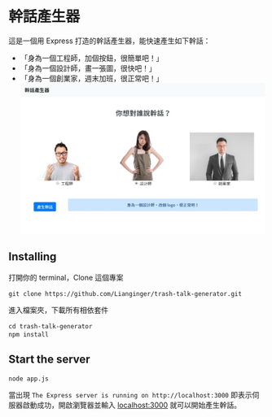 # 幹話產生器
這是一個用 Express 打造的幹話產生器，能快速產生如下幹話：
- 「身為一個工程師，加個按鈕，很簡單吧！」
- 「身為一個設計師，畫一張圖，很快吧！」
- 「身為一個創業家，週末加班，很正常吧！」
![畫面截圖](https://github.com/Lianginger/trash-talk-generator/blob/master/public/img/screenshot.JPG)

## Installing
打開你的 terminal，Clone 這個專案
```
git clone https://github.com/Lianginger/trash-talk-generator.git
```
進入檔案夾，下載所有相依套件
```
cd trash-talk-generator
npm install
```
## Start the server
```
node app.js
```
當出現 `The Express server is running on http://localhost:3000` 即表示伺服器啟動成功，開啟瀏覽器並輸入 [localhost:3000](localhost:3000) 就可以開始產生幹話。